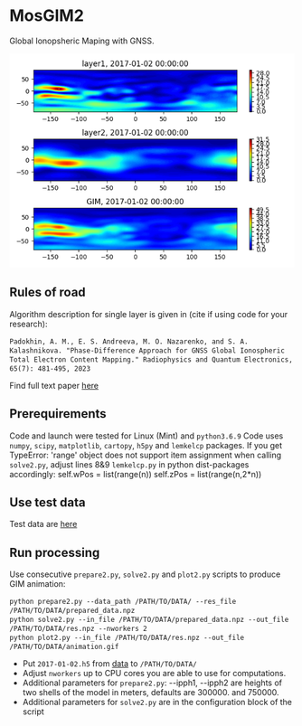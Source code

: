 # MosGIM2

Global Ionopsheric Maping with GNSS. 

![MosGIM sample output](animation.gif)

## Rules of road

Algorithm description for single layer is given in (cite if using code for your research): 

    Padokhin, A. M., E. S. Andreeva, M. O. Nazarenko, and S. A. Kalashnikova. "Phase-Difference Approach for GNSS Global Ionospheric Total Electron Content Mapping." Radiophysics and Quantum Electronics, 65(7): 481-495, 2023
    
Find full text paper [here](https://www.researchgate.net/profile/Artem-Padokhin/publication/370183741_Phase-Difference_Approach_for_GNSS_Global_Ionospheric_Total_Electron_Content_Mapping/links/64437a00d749e4340e2cb413/Phase-Difference-Approach-for-GNSS-Global-Ionospheric-Total-Electron-Content-Mapping.pdf)

## Prerequirements 

Code and launch were tested for Linux (Mint) and `python3.6.9`
Code uses `numpy`, `scipy`, `matplotlib`, `cartopy`, `h5py` and `lemkelcp` packages.
If you get TypeError: 'range' object does not support item assignment when calling `solve2.py`, adjust lines 8&9 `lemkelcp.py` in python dist-packages accordingly:
self.wPos = list(range(n))
self.zPos = list(range(n,2*n)) 

## Use test data

Test data are [here](https://simurg.space/gen_file?data=obs&date=2017-01-02)

## Run processing

Use consecutive `prepare2.py`,  `solve2.py` and `plot2.py` scripts to produce GIM animation:

    python prepare2.py --data_path /PATH/TO/DATA/ --res_file /PATH/TO/DATA/prepared_data.npz
    python solve2.py --in_file /PATH/TO/DATA/prepared_data.npz --out_file /PATH/TO/DATA/res.npz --nworkers 2
    python plot2.py --in_file /PATH/TO/DATA/res.npz --out_file /PATH/TO/DATA/animation.gif

* Put `2017-01-02.h5` from [data](https://simurg.space/gen_file?data=obs&date=2017-01-02) to `/PATH/TO/DATA/` 
* Adjust `nworkers` up to CPU cores you are able to use for computations.
* Additional parameters for `prepare2.py`: --ipph1, --ipph2 are heights of two shells of the model in meters, defaults are 300000. and 750000.
* Additional parameters for `solve2.py` are in the configuration block of the script

